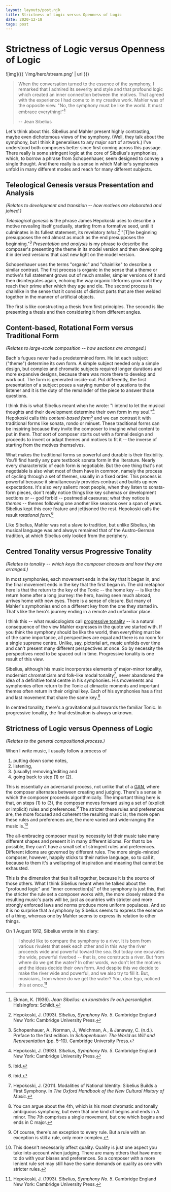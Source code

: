 ```yaml
---
layout: layouts/post.njk
title: Strictness of Logic versus Openness of Logic
date: 2020-12-18
tags: post
---
```


# Strictness of Logic versus Openness of Logic

![img]({{ '/img/hero/stream.png' | url }})

> When the conversation turned to the essence of the symphony, I remarked that I admired its severity and style and that profound logic which created an inner connection between the motives. That agreed with the experience I had come to in my creative work. Mahler was of the opposite view. "No, the symphony must be like the world. It must embrace everything!"[^1]
>
> -- Jean Sibelius

Let's think about this. Sibelius and Mahler present highly contrasting, maybe even dichotomous views of the symphony. (Well, they talk about the symphony, but I think it generalises to any major sort of artwork.) I've understood both composers better since first coming across this passage. There really is some stringent logic at the core of Sibelius's symphonies, which, to borrow a phrase from Schopenhauer, seem designed to convey a single thought. And there really is a sense in which Mahler's symphonies unfold in many different modes and reach for many different subjects.

## Teleological Genesis versus Presentation and Analysis

_(Relates to development and transition -- how motives are elaborated and joined.)_

_Teleological genesis_ is the phrase James Hepokoski uses to describe a motive revealing itself gradually, starting from a formative seed, until it culminates in its fullest statement, its revelatory _telos_.[^3] "[T]he beginning presupposes the end almost as much as the end presupposes the beginning."[^4] _Presentation and analysis_ is my phrase to describe the composer's presenting the theme in its model version and then developing it in derived versions that cast new light on the model version.

Schopenhauer uses the terms "organic" and "chainlike" to describe a similar contrast. The first process is organic in the sense that a theme or motive's full statement grows out of much smaller, simpler versions of it and then disintegrates again, echoing the way organic lifeforms grow until they reach their prime after which they age and die. The second process is chainlike in the sense that it consists of distinct parts that are then welded together in the manner of artificial objects.

The first is like constructing a thesis from first principles. The second is like presenting a thesis and then considering it from different angles.

## Content-based, Rotational Form versus Traditional Form

_(Relates to large-scale composition -- how sections are arranged.)_

Bach's fugues never had a predetermined form. He let each subject ("theme") determine its own form. A simple subject needed only a simple design, but complex and chromatic subjects required longer durations and more expansive designs, because there was more there to develop and work out. The form is generated inside-out. Put differently, the first presentation of a subject poses a varying number of questions to the listener and it is the duty of the remainder of the piece to answer those questions.

I think this is what Sibelius meant when he wrote: "I intend to let the musical thoughts and their development determine their own form in my soul."[^5] Hepokoski calls this _content-based form_[^6] and we can contrast it with traditional forms like sonata, rondo or minuet. These traditional forms can be inspiring because they invite the composer to imagine what content to put in them. _That_ sort of composer starts out with a formal design and proceeds to invent or adapt themes and motives to fit it -- the inverse of starting from the motives themselves.

What makes the traditional forms so powerful and durable is their flexibility. You'll find hardly any pure textbook sonata form in the literature. Nearly every characteristic of each form is negotiable. But the one thing that's not negotiable is also what most of them have in common, namely the process of cycling through a set of themes, usually in a fixed order. This process is powerful because it simultaneously provides contrast and builds up new expectations. It's also very salient: most people, when they listen to sonata-form pieces, don't really notice things like key schemas or development sections or -- god forbid -- postmedial caesuras; what they notice is _themes_ -- themes following one another like seasons over a span of years. Sibelius kept this core feature and jettisoned the rest. Hepokoski calls the result _rotational form_.[^7]

Like Sibelius, Mahler was not a slave to tradition, but unlike Sibelius, his musical language was and always remained that of the Austro-German tradition, at which Sibelius only looked from the periphery.

## Centred Tonality versus Progressive Tonality

_(Relates to tonality -- which keys the composer chooses and how they are arranged.)_

In most symphonies, each movement ends in the key that it began in, and the final movement ends in the key that the first began in. The old metaphor here is that the return to the key of the Tonic -- the home key -- is like the return home after a long journey: the hero, having seen much abroad, arrives home with new eyes. There is a sense of closure. But many of Mahler's symphonies end on a different key from the one they started in. That's like the hero's journey ending in a remote and unfamiliar place.

I think this -- what musicologists call [progressive tonality](https://en.wikipedia.org/wiki/Progressive_tonality) -- is a natural consequence of the view Mahler expresses in the quote we started with. If you think the symphony should be like the world, then everything must be of the same importance, all perspectives are equal and there is no room for a single supreme centre. Unlike, say, pictorial art, music unfolds over time and can't present many different perspectives at once. So by necessity the perspectives need to be spaced out in time. Progressive tonality is one result of this view.

Sibelius, although his music incorporates elements of major-minor tonality, modernist chromaticism and folk-like modal tonality[^8], never abandoned the idea of a definitive tonal centre in his symphonies. His movements and symphonies often return to the Tonic at climactic moments and important themes often return in their original key. Each of his symphonies has a first and last movement that share the same key.[^9]

In centred tonality, there's a gravitational pull towards the familiar Tonic. In progressive tonality, the final destination is always unknown.

## Strictness of Logic versus Openness of Logic

_(Relates to the general compositional process.)_

When I write music, I usually follow a process of

1. putting down some notes,
2. listening,
3. (usually) removing/editing and
4. going back to step (1) or (2).

This is essentially an adversarial process, not unlike that of a [GAN](https://en.wikipedia.org/wiki/Generative_adversarial_network), where the composer alternates between creating and judging. There's a sense in which the composer proceeds algorithmically. The important thing here is that, on steps (1) to (3), the composer moves forward using a set of (explicit or implicit) rules and preferences.[^10] The stricter these rules and preferences are, the more focused and coherent the resulting music is; the more open these rules and preferences are, the more varied and wide-ranging the music is.[^11]

The all-embracing composer must by necessity let their music take many different shapes and present it in many different idioms. For that to be possible, they can't have a small set of stringent rules and preferences. Different idioms are governed by different rules. The more single-minded composer, however, happily sticks to their native language, so to call it, because to them it's a wellspring of inspiration and meaning that cannot be exhausted.

This is the dimension that ties it all together, because it is the source of those others. What I think Sibelius meant when he talked about the "profound logic" and "inner connection[s]" of the symphony is just this, that the stricter the rule set a composer works with, the more closely related the resulting music's parts will be, just as countries with stricter and more strongly enforced laws and norms produce more uniform populaces. And so it is no surprise that a symphony by Sibelius seems to express the essence of a thing, whereas one by Mahler seems to express its relation to other things.

On 1 August 1912, Sibelius wrote in his diary:

> I should like to compare the symphony to a river. It is born from various rivulets that seek each other and in this way the river proceeds wide and powerful toward the sea. But today one excavates the wide, powerful riverbed -- that is, one constructs a river. But from where do we get the water? In other words, we don't let the motives and the ideas decide their own form. And despite this we decide to make the river wide and powerful, and we also try to fill it. But, musicians, from where do we get the water? You, dear Ego, noticed this at once.[^12]

[^1]: Ekman, K. (1936). _Jean Sibelius: en konstnärs liv och personlighet_. Helsingfors: Schildt.
[^3]: Hepokoski, J. (1993). _Sibelius, Symphony No. 5_. Cambridge England New York: Cambridge University Press.
[^4]: Schopenhauer, A., Norman, J., Welchman, A., & Janaway, C. (n.d.). Preface to the first edition. In _Schopenhauer: The World as Will and Representation_ (pp. 5–10). Cambridge University Press.
[^5]: Hepokoski, J. (1993). _Sibelius, Symphony No. 5_. Cambridge England New York: Cambridge University Press.
[^6]: ibid.
[^7]: ibid.
[^8]: Hepokoski, J. (2011). Modalities of National Identity: Sibelius Builds a First Symphony. In _The Oxford Handbook of the New Cultural History of Music_.
[^9]: You can argue about the 4th, which is his most chromatic and tonally ambiguous symphony, but even that one kind of begins and ends in A minor. The 7th comprises a single movement, but one which begins and ends in C major.
[^10]: Of course, there's an exception to every rule. But a rule with an exception is still a rule, only more complex.
[^11]: This doesn't necessarily affect quality. Quality is just one aspect you take into account when judging. There are many others that have more to do with your biases and preferences. So a composer with a more lenient rule set may still have the same demands on quality as one with stricter rules.
[^12]: Hepokoski, J. (1993). _Sibelius, Symphony No. 5_. Cambridge England New York: Cambridge University Press.
